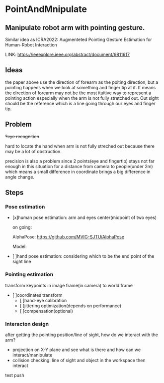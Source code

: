 # PointAndMnipulate
## Manipulate robot arm with pointing gesture. 

Similar idea as ICRA2022: Augmenteted Pointing Gesture Estimation for Human-Robot Interaction 

LINK: https://ieeexplore.ieee.org/abstract/document/9811617

## Ideas
the paper above use the direction of forearm as the poiting direction, but a pointing happens when we look at something and finger tip at it. It means the direction of forearm may not be the most ituitive way to represent a pointing action especially when the arm is not fully stretched out. Out sight should be the reference which is a line going through our eyes and finger tip. 

## Problem
~~?eye recognition~~

hard to locate the hand when arm is not fully streched out because there may be a lot of obstruction.

precision is also a problem since 2 points(eye and fingertip) stays not far enough in this situation for a distance from camera to people(under 2m) which means a small difference in coordinate brings a big difference in angle change.


## Steps
### Pose estimation
  - [x]human pose estimation: arm and eyes center(midpoint of two eyes)
  
    on going:
    
      AlphaPose: https://github.com/MVIG-SJTU/AlphaPose
      
      Model: 
      
  - [ ]hand pose estimation: considering which to be the end point of the sight line
  
### Pointing estimation
transform keypoints in image frame(in camera) to world frame
  - [ ]coordinates transform
    - [ ]hand-eye calibration
    - [ ]jittering optimization(depends on performance)
    - [ ]compensation(optional)
    
### Interacton design
after getting the pointing position/line of sight, how do we interact with the arm? 
- projection on X-Y plane and see what is there and how can we interact/manipulate
- collision checking: line of sight and object in the workspace then interact

test push


